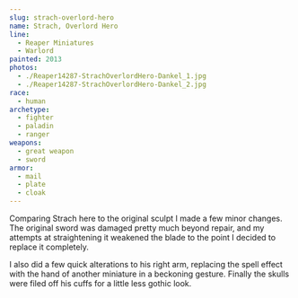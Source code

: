 ```yaml
---
slug: strach-overlord-hero
name: Strach, Overlord Hero
line:
  - Reaper Miniatures
  - Warlord
painted: 2013
photos:
  - ./Reaper14287-StrachOverlordHero-Dankel_1.jpg
  - ./Reaper14287-StrachOverlordHero-Dankel_2.jpg
race:
  - human
archetype:
  - fighter
  - paladin
  - ranger
weapons:
  - great weapon
  - sword
armor:
  - mail
  - plate
  - cloak
---
```


Comparing Strach here to the original sculpt I made a few minor changes. The original sword was damaged pretty much beyond repair, and my attempts at straightening it weakened the blade to the point I decided to replace it completely.

I also did a few quick alterations to his right arm, replacing the spell effect with the hand of another miniature in a beckoning gesture. Finally the skulls were filed off his cuffs for a little less gothic look.
